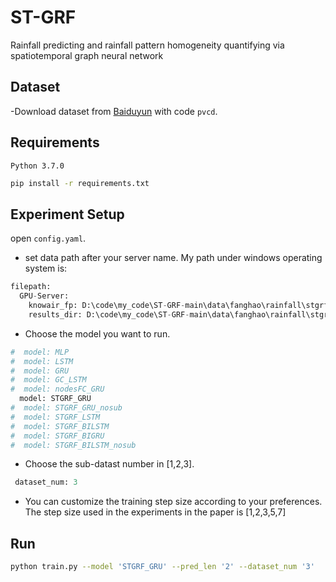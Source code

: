 # ST-GRF

Rainfall predicting and rainfall pattern homogeneity quantifying via spatiotemporal graph neural network

## Dataset

-Download dataset from [Baiduyun](https://pan.baidu.com/s/1foHoT88HPod38OGjsvbKoA) with code `pvcd`.

## Requirements

```
Python 3.7.0
```

```bash
pip install -r requirements.txt
```

## Experiment Setup

open `config.yaml`.
- set data path after your server name.
My path under windows operating system is:

```python
filepath:
  GPU-Server:
    knowair_fp: D:\code\my_code\ST-GRF-main\data\fanghao\rainfall\stgrf\chainair2010_2019_a.npy
    results_dir: D:\code\my_code\ST-GRF-main\data\fanghao\rainfall\stgrf\results

```

- Choose the model you want to run.

```python
#  model: MLP
#  model: LSTM
#  model: GRU
#  model: GC_LSTM
#  model: nodesFC_GRU
  model: STGRF_GRU
#  model: STGRF_GRU_nosub
#  model: STGRF_LSTM
#  model: STGRF_BILSTM
#  model: STGRF_BIGRU
#  model: STGRF_BILSTM_nosub
```

- Choose the sub-datast number in [1,2,3].

```python
 dataset_num: 3
```

- You can customize the training step size according to your preferences. The step size used in the experiments in the paper is [1,2,3,5,7]

## Run

```bash
python train.py --model 'STGRF_GRU' --pred_len '2' --dataset_num '3'
```

